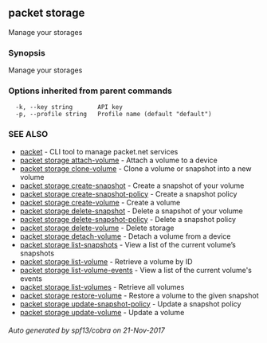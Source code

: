## packet storage

Manage your storages

### Synopsis


Manage your storages

### Options inherited from parent commands

```
  -k, --key string       API key
  -p, --profile string   Profile name (default "default")
```

### SEE ALSO
* [packet](packet.md)	 - CLI tool to manage packet.net services
* [packet storage attach-volume](packet_storage_attach-volume.md)	 - Attach a volume to a device
* [packet storage clone-volume](packet_storage_clone-volume.md)	 - Clone a volume or snapshot into a new volume
* [packet storage create-snapshot](packet_storage_create-snapshot.md)	 - Create a snapshot of your volume
* [packet storage create-snapshot-policy](packet_storage_create-snapshot-policy.md)	 - Create a snapshot policy
* [packet storage create-volume](packet_storage_create-volume.md)	 - Create a volume
* [packet storage delete-snapshot](packet_storage_delete-snapshot.md)	 - Delete a snapshot of your volume
* [packet storage delete-snapshot-policy](packet_storage_delete-snapshot-policy.md)	 - Delete a snapshot policy
* [packet storage delete-volume](packet_storage_delete-volume.md)	 - Delete storage
* [packet storage detach-volume](packet_storage_detach-volume.md)	 - Detach a volume from a device
* [packet storage list-snapshots](packet_storage_list-snapshots.md)	 - View a list of the current volume’s snapshots
* [packet storage list-volume](packet_storage_list-volume.md)	 - Retrieve a volume by ID
* [packet storage list-volume-events](packet_storage_list-volume-events.md)	 - View a list of the current volume's events
* [packet storage list-volumes](packet_storage_list-volumes.md)	 - Retrieve all volumes
* [packet storage restore-volume](packet_storage_restore-volume.md)	 - Restore a volume to the given snapshot
* [packet storage update-snapshot-policy](packet_storage_update-snapshot-policy.md)	 - Update a snapshot policy
* [packet storage update-volume](packet_storage_update-volume.md)	 - Update a volume

###### Auto generated by spf13/cobra on 21-Nov-2017
